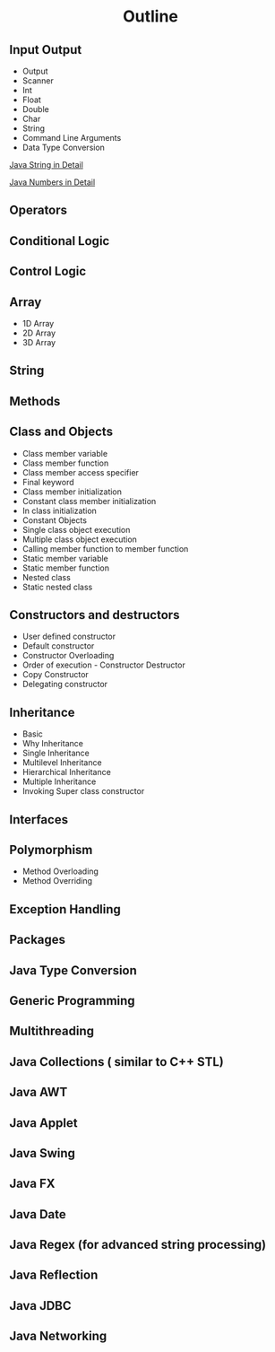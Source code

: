 <center> <h1> Outline </h1> </center>

## Input Output
* Output
* Scanner
* Int
* Float 
* Double
* Char
* String
* Command Line Arguments
* Data Type Conversion

[Java String in Detail](https://docs.oracle.com/javase/tutorial/java/data/strings.html)

[Java Numbers in Detail](https://docs.oracle.com/javase/tutorial/java/data/numbers.html)

## Operators

## Conditional Logic

## Control Logic

## Array
* 1D Array
* 2D Array
* 3D Array

## String

## Methods

## Class and Objects
* Class member variable
* Class member function
* Class member access specifier
* Final keyword
* Class member initialization
* Constant class member initialization
* In class initialization
* Constant Objects
* Single class object execution
* Multiple class object execution
* Calling member function to member function
* Static member variable
* Static member function
* Nested class
* Static nested class


## Constructors and destructors
* User defined constructor
* Default constructor
* Constructor Overloading
* Order of execution - Constructor Destructor
* Copy Constructor
* Delegating constructor

## Inheritance
* Basic
* Why Inheritance
* Single Inheritance
* Multilevel Inheritance
* Hierarchical Inheritance
* Multiple Inheritance
* Invoking Super class constructor


## Interfaces

## Polymorphism
* Method Overloading
* Method Overriding

## Exception Handling
## Packages
## Java Type Conversion
## Generic Programming
## Multithreading
## Java Collections ( similar to C++ STL)
## Java AWT
## Java Applet
## Java Swing
## Java FX
## Java Date
## Java Regex (for advanced string processing) 
## Java Reflection
## Java JDBC
## Java Networking
